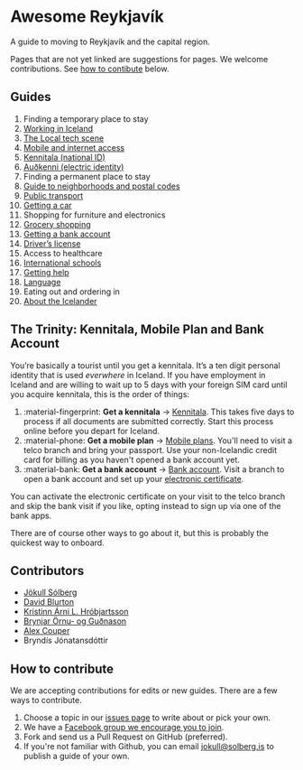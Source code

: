 # Awesome Reykjavík

A guide to moving to Reykjavík and the capital region.

Pages that are not yet linked are suggestions for pages. We welcome contributions. See [how to contibute](#how-to-contribute) below.

## Guides

1. Finding a temporary place to stay
1. [Working in Iceland](guides/working-in-iceland.md)
1. [The Local tech scene](guides/tech-scene.md)
1. [Mobile and internet access](guides/mobile-phones.md)
1. [Kennitala (national ID)](guides/kennitala.md)
1. [Auðkenni (electric identity)](guides/audkenni.md)
1. Finding a permanent place to stay
1. [Guide to neighborhoods and postal codes](guides/neighbourhoods.md)
1. [Public transport](guides/public-transport.md)
1. [Getting a car](guides/getting-a-car.md)
1. Shopping for furniture and electronics
1. [Grocery shopping](guides/groceries.md)
1. [Getting a bank account](guides/bank-account.md)
1. [Driver’s license](guides/drivers-license.md)
1. Access to healthcare
1. [International schools](guides/international-schools.md)
1. [Getting help](guides/getting-help.md)
1. [Language](guides/language.md)
1. Eating out and ordering in
1. [About the Icelander](guides/icelanders.md)

## The Trinity: Kennitala, Mobile Plan and Bank Account

You’re basically a tourist until you get a kennitala. It’s a ten digit personal
identity that is used *everwhere* in Iceland. If you have employment in Iceland
and are willing to wait up to 5 days with your foreign SIM card until you
acquire kennitala, this is the order of things:

1. :material-fingerprint: **Get a kennitala** →
   [Kennitala](guides/kennitala.md). This takes five days to process if all
   documents are submitted correctly. Start this process online before you
   depart for Iceland.
2. :material-phone: **Get a mobile plan** → [Mobile
   plans](guides/mobile-phones.md). You'll need to
   visit a telco branch and bring your passport. Use your non-Icelandic credit
   card for billing as you haven't opened a bank account yet.
3. :material-bank: **Get a bank account** → [Bank
   account](guides/bank-account.md). Visit a branch to open a bank account and set up your [electronic certificate](guides/audkenni.md).

You can activate the electronic certificate on your visit to the telco branch
and skip the bank visit if you like, opting instead to sign up via one of the
bank apps.

There are of course other ways to go about it, but this is probably the
quickest way to onboard.

## Contributors

- [Jökull Sólberg](https://github.com/jokull)
- [David Blurton](https://github.com/davidblurton)
- [Kristinn Árni L. Hróbjartsson](https://github.com/kiddi)
- [Brynjar Örnu- og Guðnason](https://github.com/brynjarog)
- [Alex Couper](https://github.com/alexcouper)
- Bryndís Jónatansdóttir

## How to contribute

We are accepting contributions for edits or new guides. There are a few ways to
contribute.

1. Choose a topic in our [issues
   page](https://github.com/jokull/awesome-reykjavik/issues) to write about or
   pick your own.
1. We have a [Facebook group we encourage you to
   join](https://www.facebook.com/groups/176641773386901).
1. Fork and send us a Pull Request on GitHub (preferred).
1. If you're not familiar with Github, you can email
   [jokull@solberg.is](mailto:jokull@solberg.is) to publish a guide of your
   own.